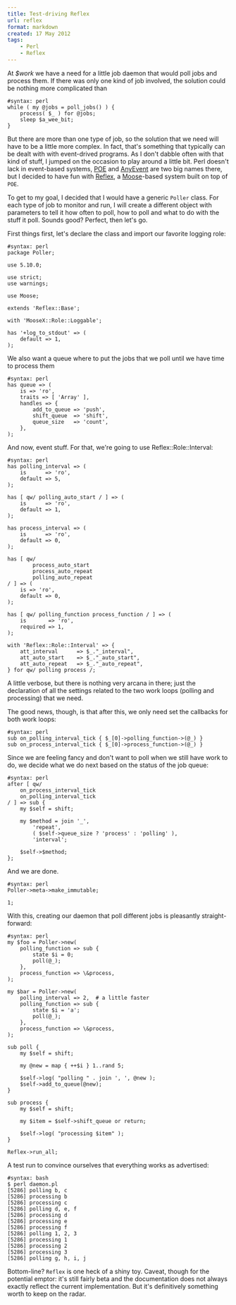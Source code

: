 ```yaml
---
title: Test-driving Reflex
url: reflex
format: markdown
created: 17 May 2012
tags:
    - Perl
    - Reflex
---
```


At *$work* we have a need for a little job daemon that would poll jobs
and process them. If there was
only one kind of job involved, the solution could be nothing more complicated
than

    #syntax: perl
    while ( my @jobs = poll_jobs() ) {
        process( $_ ) for @jobs;
        sleep $a_wee_bit;
    }

But there are more than one type of job, so the solution that we need
will have to be a little more complex. In fact, that's something that
typically can be dealt with with event-drived programs. As I don't dabble often
with that kind of stuff, I jumped on the occasion to play around a little
bit. Perl doesn't lack in event-based systems, [POE](cpan) and
[AnyEvent](cpan) are two big names there, but I decided to
have fun with [Reflex](cpan), a [Moose](cpan)-based 
system built on top of `POE`. 

To get to my goal, I decided that I would have a generic `Poller` class. For
each type of job to monitor and run, I will create a different object with
parameters to tell it how often to poll, how to poll and what to do with the
stuff it poll. Sounds good? Perfect, then let's go.

First things first, let's declare the class and import our favorite logging
role:


    #syntax: perl
    package Poller;

    use 5.10.0;

    use strict;
    use warnings;

    use Moose;

    extends 'Reflex::Base';

    with 'MooseX::Role::Loggable';

    has '+log_to_stdout' => (
        default => 1,
    );

We also want a queue where to put the jobs that we poll until
we have time to process them

    #syntax: perl
    has queue => (
        is => 'ro',
        traits => [ 'Array' ],
        handles => {
            add_to_queue => 'push',
            shift_queue  => 'shift',
            queue_size   => 'count',
        },
    );

And now, event stuff. For that, we're going to use
<cpan type="module">Reflex::Role::Interval</cpan>:


    #syntax: perl
    has polling_interval => (
        is      => 'ro',
        default => 5,
    );

    has [ qw/ polling_auto_start / ] => (
        is      => 'ro',
        default => 1,
    );

    has process_interval => (
        is      => 'ro',
        default => 0,
    );

    has [ qw/ 
            process_auto_start 
            process_auto_repeat 
            polling_auto_repeat 
    / ] => (
        is => 'ro',
        default => 0,
    );

    has [ qw/ polling_function process_function / ] => (
        is       => 'ro',
        required => 1,
    );

    with 'Reflex::Role::Interval' => {
        att_interval      => $_."_interval",
        att_auto_start    => $_."_auto_start",
        att_auto_repeat   => $_."_auto_repeat",
    } for qw/ polling process /;

A little verbose, but there is nothing very arcana in there; just the
declaration of all the settings related to the two work loops (polling and
processing) that we need.

The good news, though, is that after this, we only need set the callbacks for
both work loops:

    #syntax: perl
    sub on_polling_interval_tick { $_[0]->polling_function->(@_) }
    sub on_process_interval_tick { $_[0]->process_function->(@_) }

Since we are feeling fancy and don't want to poll when we still have work
to do, we decide what we do next based on the status of the job queue:


    #syntax: perl
    after [ qw/ 
        on_process_interval_tick 
        on_polling_interval_tick 
    / ] => sub {
        my $self = shift;

        my $method = join '_', 
            'repeat', 
            ( $self->queue_size ? 'process' : 'polling' ), 
            'interval';

        $self->$method;
    };

And we are done.

    #syntax: perl
    Poller->meta->make_immutable;
    
    1;

With this, creating our daemon that poll different jobs is pleasantly
straight-forward:

    #syntax: perl
    my $foo = Poller->new(
        polling_function => sub { 
            state $i = 0;
            poll(@_);
        },
        process_function => \&process,
    );

    my $bar = Poller->new(
        polling_interval => 2,  # a little faster
        polling_function => sub { 
            state $i = 'a';
            poll(@_);
        },
        process_function => \&process,
    );

    sub poll {
        my $self = shift;

        my @new = map { ++$i } 1..rand 5;
            
        $self->log( "polling " . join ', ', @new );
        $self->add_to_queue(@new);
    }

    sub process {
        my $self = shift;

        my $item = $self->shift_queue or return;

        $self->log( "processing $item" );
    }

    Reflex->run_all;

A test run to convince ourselves that everything works as advertised:

    #syntax: bash
    $ perl daemon.pl
    [5286] polling b, c
    [5286] processing b
    [5286] processing c
    [5286] polling d, e, f
    [5286] processing d
    [5286] processing e
    [5286] processing f
    [5286] polling 1, 2, 3
    [5286] processing 1
    [5286] processing 2
    [5286] processing 3
    [5286] polling g, h, i, j


Bottom-line? `Reflex` is one heck of a shiny toy. Caveat, though for the
potential emptor: it's still fairly beta and the documentation does not always
exactly reflect the current implementation.  But it's definitively something
worth to keep on the radar.
